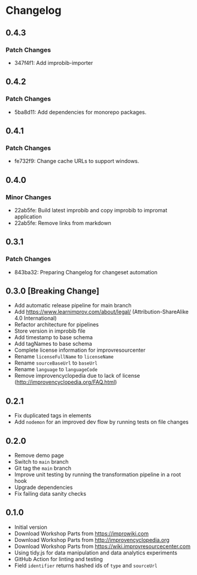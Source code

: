 # Changelog

## 0.4.3

### Patch Changes

- 347f4f1: Add improbib-importer

## 0.4.2

### Patch Changes

- 5ba8d11: Add dependencies for monorepo packages.

## 0.4.1

### Patch Changes

- fe732f9: Change cache URLs to support windows.

## 0.4.0

### Minor Changes

- 22ab5fe: Build latest improbib and copy improbib to impromat application
- 22ab5fe: Remove links from markdown

## 0.3.1

### Patch Changes

- 843ba32: Preparing Changelog for changeset automation

## 0.3.0 [Breaking Change]

- Add automatic release pipeline for main branch
- Add https://www.learnimprov.com/about/legal/ (Attribution-ShareAlike 4.0 International)
- Refactor architecture for pipelines
- Store version in improbib file
- Add timestamp to base schema
- Add tagNames to base schema
- Complete license information for improvresourcenter
- Rename `licenseFullName` to `licenseName`
- Rename `sourceBaseUrl` to `baseUrl`
- Rename `language` to `languageCode`
- Remove improvencyclopedia due to lack of license (http://improvencyclopedia.org/FAQ.html)

## 0.2.1

- Fix duplicated tags in elements
- Add `nodemon` for an improved dev flow by running tests on file changes

## 0.2.0

- Remove demo page
- Switch to `main` branch
- Git tag the `main` branch
- Improve unit testing by running the transformation pipeline in a root hook
- Upgrade dependencies
- Fix failing data sanity checks

## 0.1.0

- Initial version
- Download Workshop Parts from https://improwiki.com
- Download Workshop Parts from http://improvencyclopedia.org
- Download Workshop Parts from https://wiki.improvresourcecenter.com
- Using tidy.js for data manipulation and data analytics experiments
- GitHub Action for linting and testing
- Field `identifier` returns hashed ids of `type` and `sourceUrl`
